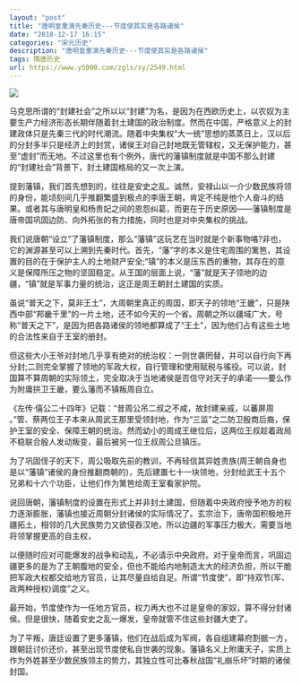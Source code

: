 ```yaml
---
layout: "post"
title: "唐明皇重演先秦历史---节度使其实是各路诸侯"
date: "2018-12-17 16:15"
categories: "宋元历史"
description: "唐明皇重演先秦历史---节度使其实是各路诸侯"
tags: 隋唐历史
url: https://www.y5000.com/zgls/sy/2549.html
---
```






![](https://img.y5000.com/uploads/allimg/160503/4-16050314520M22.jpg)

马克思所谓的“封建社会”之所以以“封建”为名，是因为在西欧历史上，以农奴为主要生产力经济形态长期伴随着封土建国的政治制度。然而在中国，严格意义上的封建政体只是先秦三代的时代潮流。随着中央集权“大一统”思想的蒸蒸日上，汉以后的分封多半只是经济上的封赏，诸侯王对自己封地既无管辖权，又无保护能力，甚至“虚封”而无地。不过这里也有个例外，唐代的藩镇制度就是中国不那么封建的“封建社会”背景下，封土建国格局的又一次上演。

提到藩镇，我们首先想到的，往往是安史之乱。诚然，安禄山以一介少数民族将领的身份，能顷刻间几乎推翻繁盛到极点的李唐王朝，肯定不纯是他个人奋斗的结果。或者其与唐明皇和杨贵妃之间的恩怨纠葛，而更在于历史原因——藩镇制度是唐帝国巩固边防、向外拓张的有力措施，同时也是对中央集权的挑战。

我们说唐朝“设立”了藩镇制度，那么“藩镇”这玩艺在当时就是个新事物咯?非也，它的渊源甚至可以上溯到先秦时代。首先，“藩”字的本义是住宅周围的篱笆，其设置的目的在于保护主人的土地财产安全;“镇”的本义是压东西的重物，其存在的意义是保障所压之物的坚固稳定。从王国的层面上说，“藩”就是天子领地的边疆，“镇”就是军事力量的统治，这正是周王朝封土建国的实质。

虽说“普天之下，莫非王土”，大周朝里真正的周国，即天子的领地“王畿”，只是陕西中部“邦畿千里”的一片土地，还不如今天的一个省。周朝之所以疆域广大，号称“普天之下”，是因为把各路诸侯的领地都算成了“王土”，因为他们占有这些土地的合法性来自于王室的册封。

但这些大小王爷对封地几乎享有绝对的统治权：一则世袭罔替，并可以自行向下再分封;二则完全掌握了领地的军政大权，自行管理和使用赋税与徭役。可以说，封国算不算周朝的实际领土，完全取决于当地诸侯是否信守对天子的承诺——要么作为附庸拱卫王畿，要么藩而不镇叛周自立。

《左传·僖公二十四年》记载：“昔周公吊二叔之不咸，故封建亲戚，以蕃屏周
。”管、蔡两位王子本来从周武王那里受领封地，作为“三监”之二防卫殷商后裔，保护王室的安全、保障王朝的统治。然而幼小的周成王继位后，这两位王叔趁着政局不稳联合殷人发动叛变，最后被另一位王叔周公旦镇压。

为了巩固侄子的天下，周公吸取先前的教训，不再轻信其异姓贵族(周王朝自身也是以“藩镇”诸侯的身份推翻商朝的)，先后建置七十一块领地，分封给武王十五个兄弟和十六个功臣，让他们作为篱笆给周王室看家护院。

说回唐朝，藩镇制度的设置在形式上并非封土建国，但随着中央政府授予地方的权力逐渐膨胀，藩镇也接近周朝分封诸侯的实际情况了。玄宗治下，唐帝国积极地开疆拓土，相邻的几大民族势力又欲侵吞汉地，所以边疆的军事压力极大，需要当地将领掌握更高的自主权，

以便随时应对可能爆发的战争和动乱，不必请示中央政府。对于皇帝而言，巩固边疆更多的是为了王朝腹地的安全，但也不能给内地制造太大的经济负担，所以干脆把军政大权都交给地方官员，让其尽量自给自足。所谓“节度使”，即“持双节(军、政两种授权)调度”之义。

最开始，节度使作为一任地方官员，权力再大也不过是皇帝的家奴，算不得分封诸侯。但是很快，随着安史之乱一爆发，皇帝就管不住这些封疆大吏了。

为了平叛，唐廷设置了更多藩镇，他们在战后成为军阀，各自组建幕府割据一方，跟朝廷讨价还价，甚至出现节度使私自世袭的现象。藩镇名义上附庸天子，实质上作为外姓甚至少数民族领主的势力，其独立性可比春秋战国“礼崩乐坏”时期的诸侯封国。
